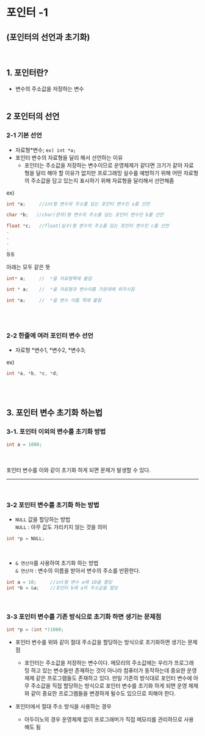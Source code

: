 # 포인터 -1 
## (포인터의 선언과 초기화)

<br>

## 1. 포인터란?
- 변수의 주소값을 저장하는 변수
<br></br>

## 2 포인터의 선언
### 2-1 기본 선언 
- 자료형*변수; `ex) int *a;`
- 포인터 변수의 자료형을 달리 해서 선언하는  이유
    - 포인터는 주소값을 저장하는 변수이므로 운영체제가 같다면 크기가 같아 자료형을 달리 해야 할 이유가 없지만 프로그래밍 실수를 예방하기 위해 어떤 자료형의 주소값을 담고 있는지 표시하기 위해 자료형을 달리해서 선언해줌

ex)
```c
int *a;     //int형 변수의 주소를 담는 포인터 변수인 a를 선언

char *b;   //char(문자)형 변수의 주소를 담는 포인터 변수인 b를 선언

float *c;   //float(실수)형 변수의 주소를 담는 포인터 변수인 c를 선언
.
.
.
.
등등 
```
아래는 모두 같은 뜻
```C
int* a;     //  *을 자료형쪽에 붙임

int * a;    //  *을 자료형과 변수이름 가운데에 위치시킴

int *a;     //  *을 변수 이름 쪽에 붙힘
```
<br></br>
### 2-2 한줄에 여러 포인터 변수 선언
- 자료형 *변수1, *변수2, *변수3;

ex)
```C
int *a, *b, *c, *d;
```
<br></br>

## 3. 포인터 변수 초기화 하는법

### 3-1. 포인터 이외의 변수를 초기화 방법 
```C
int a = 1000;
```
<br></br>
포인터 변수를 이와 같이 초기화 하게 되면 문제가 발생할 수 있다.

---
<br>

### 3-2 포인터 변수를 초기화 하는 방법
- `NULL` 값을 할당하는 방법  
`NULL` : 아무 값도 가리키지 않는 것을 의미

```C
int *p = NULL;
```
<br>

- `& 연산자`를 사용하여 초기화 하는 방법  
`& 연산자` : 변수의 이름을 받아서 변수의 주소를 반환한다.
```C
int a = 10;     //int형 변수 a에 10을 할당
int *b = &a;    //포인터 b에 a의 주소값을 할당
```


<br>

### 3-3 포인터 변수를 기존 방식으로 초기화 하면 생기는 문제점

```C
int *p = (int *)1000;
```
- 포인터 변수를 위와 같이 절대 주소값을 할당하는 방식으로 초기화하면 생기는 문제점

    - 포인터는 주소값을 저장하는 변수이다. 메모리의 주소값에는 우리가 프로그래밍 하고 있는 변수들만 존재하는 것이 아니라 컴퓨터가 동작하는데 중요한 운영체제 같은 프로그램들도 존재하고 있다. 만일 기존의 방식대로 포인터 변수에 아무 주소값을 직접 할당하는 방식으로 포인터 변수를 초기화 하게 되면 운영 체제와 같이 중요한 프로그램들을 변경하게 될수도 있으므로 피해야 한다.

- 포인터에서 절대 주소 방식을 사용하는 경우 
    - 아두이노의 경우 운영체제 없이 프로그래머가 직접 메모리를 관리하므로 사용해도 됨